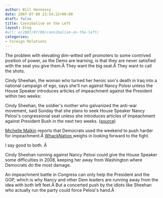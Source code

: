 ```yaml
---
author: Bill Hennessy
date: 2007-07-08 23:54:22+00:00
draft: false
title: Cannibalism on the Left
layout: blog
#url: e/2007/07/08/cannibalism-on-the-left/
categories:
- Foreign Relations
---
```


The problem with elevating dim-witted self promoters to some contrived position of power, as the Dems are learning, is that they are never satisfied with the seat you give them.Â  They want the big seat.Â  They want to call the shots.

Cindy Sheehan, the woman who turned her heroic son's death in Iraq into a national campaign of ego, says she'll run against Nancy Polosi unless the House Speaker introduces articles of impeachment against the President within two weeks:

Cindy Sheehan, the soldier's mother who galvanized the anti-war movement, said Sunday that she plans to seek House Speaker Nancy Pelosi's congressional seat unless she introduces articles of impeachment against President Bush in the next two weeks. ([source](https://apnews.myway.com/article/20070708/D8Q8NBDG0.html))

[Michelle Malkin](https://michellemalkin.com/2007/07/08/the-impeachment-drive-gains-steam/) reports that Democrats used the weekend to push harder for impeachment.Â  [WhackNation ](https://www.whackynation.com/?p=850)weighs in looking forward to the fight.  


I say good to both. Â 

Cindy Sheehan running against Nancy Pelosi could give the House Speaker some difficulties in 2008, keeping her away from Washington where Democrats do the most damage.

An impeachment battle in Congress can only help the President and the GOP, which is why Nancy and other Dem leaders are running away from the idea with both left feet.Â  But a concerted push by the idiots like Sheehan who actually run the party could force Pelosi's hand.Â   

